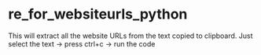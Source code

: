 # re_for_websiteurls_python
This will extract all the website URLs from the text copied to clipboard. 
Just select the text -> press ctrl+c -> run the code 
